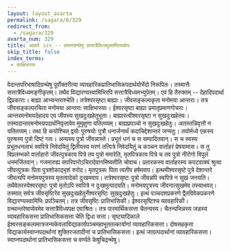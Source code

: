 ```yaml
---
layout: layout_avarta
permalink: /sagara/6/329
redirect_from:
  - /sagara/329
avarta_num: 329
title: आवर्तः ३२९ -- प्रमाणग्रन्थेषु सत्तात्रैविध्यमुक्तमित्याक्षेपः
skip_title: false
index_terms: 
 - साक्षिभास्यः
---
```


वेदान्तपरिभाषादिग्रन्थेषु पूर्वोक्तरीत्या
व्यावहारिकप्रातिभासिकपदार्थयोर्भेदो निरूपितः। तस्मात्तैः सत्तात्रैविध्यमङ्गीकृतम्। तथैव विद्यारण्यस्वामिभिरपि सत्तात्रैविध्यमभ्युपेतम्। एवं हि तैरुक्तम् -- देहादिपदार्था द्विप्रकाराः।
बाह्या आभ्यन्तराश्चेति। तत्रेश्वरसृष्टा बाह्याः। जीवसङ्कल्पकृता मनोमया
आन्तराः। तत्र जीवसङ्कल्परचिता मनोमया आन्तराः साक्षिभास्याः।
ईश्वरसृष्टा बाह्याः प्रमातृप्रमाणगोचराः। आन्तरमनोमयदेहादय एव जीवस्य
सुखदुःखहेतुभूताः। बाह्यास्त्वीश्वरसृष्टा न सुखदुःखहेतवः। तस्मादान्तरमनोमयपदार्थनिवृत्तावेव मुमुक्षुणा यतितव्यम्। बाह्यप्रपञ्चो न सुखदुःखहेतुः।
अतस्तन्निवृत्तौ न यतितव्यम्। तथा हि कयोश्चित् द्वयोः पुरुषयोः पुत्रौ
धनार्जनार्थं कदाचिद्देशान्तरं जग्मतुः। तयोर्मध्ये एकस्य पुरुषस्य पुत्रो दिष्टं
गतः। अन्यस्य पुत्रो जीवन्नास्ते। प्रभूतं धनं च स सम्पादितवान्। स च स्वस्य
प्रभूतधनलाभं स्वपित्रे निवेदयितुं द्वितीयस्य मरणं तत्पित्रे निवेदयितुं च
कञ्चन वार्ताहरं प्रेषयामास। स तु विप्रलम्भको वार्ताहारो जीवत्पुत्रकाय
पित्रे तव पुत्रो ममारेति, मृतपित्रकाय पित्रे च तव पुत्रो नीरोगो विपुलं
धनमर्जितवान्। गजमारुह्य सपरिवारोऽचिरादेवागमिष्यतीति चोवाच। प्रतारकस्य वार्ताहरस्य कपटवाक्यं श्रुत्वा जीवत्पुत्रकः पिता पुत्रशोकाद्भृशं रुरोद।
मृतपुत्रकः पिता त्वतीव हर्षमवाप। इत्थमीश्वरसृष्टे पुत्रे देशान्तरे जीवत्यपि
मनोमयपुत्रस्य मृतत्वादेको दुःखमवाप। तत्रेश्वरसृष्टः पुत्रो जीवन्नपि स्वपित्रे
न सुखं जनयति। तथैवेतरस्येश्वरसृष्टः पुत्रो मृतोऽपि स्वपित्रे न दुःखमुत्पादयति। मनोमयपुत्रस्य जीवनात्सुखमेव तस्याभवत्। तस्मात् सर्वत्र
जीवसृष्टिरेव सुखदुःखहेतुर्नेश्वरसृष्टिः सुखदुःखहेतुः। इत्थं पञ्चदशप्रकरणे
द्वैतविवेकप्रकरणे विद्यारण्यस्वामिभिः प्रपञ्चितम्। तत्र जीवसृष्टिः प्रातिभासिकी। ईश्वरसृष्टिश्च व्यावहारिकी। ग्रन्थान्तरेष्वप्येवमेव सत्तात्रैविध्यपक्ष
एवाश्रितः। तत्र पारमार्थिकसत्ता चैतन्यस्य। चैतन्यभिन्नस्य जडस्य व्यावहारिकसत्ता
प्रातिभासिकसत्ता चेति द्विधा सत्ता। सृष्ट्यादिकाले ईश्वरसङ्कल्पमात्रजन्यकेवलाविद्याकार्यपञ्चमहाभूततत्कार्याणां व्यावहारिकसत्ता। दोषसहकृता
विद्याकार्यस्वाप्नपदार्थानां शुक्तिरजतादीनां च प्रातिभासिकसत्ता।
इत्थं जाग्रत्पदार्थानां व्यावहारिकसत्ता। स्वाप्नपदार्थानां प्रातिभासिकसत्ता च
वर्ण्यते केषुचिद्रन्थेषु।
